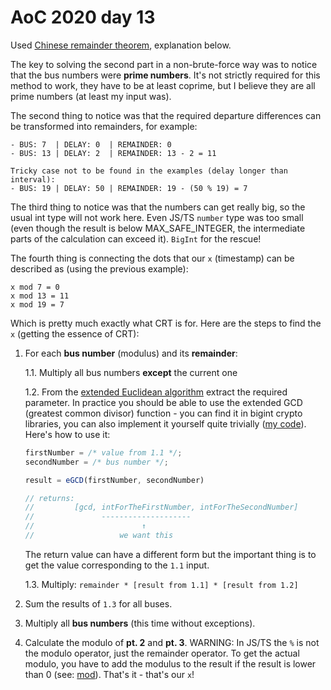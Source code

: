 # AoC 2020 day 13

Used [Chinese remainder theorem](https://en.wikipedia.org/wiki/Chinese_remainder_theorem),
explanation below.

The key to solving the second part in a non-brute-force way was to notice that the bus numbers were **prime numbers**. It's not strictly required for this method to work, they have to be at least coprime, but I believe they are all prime numbers (at least my input was).

The second thing to notice was that the required departure differences can be transformed into remainders, for example:

```
- BUS: 7  | DELAY: 0  | REMAINDER: 0
- BUS: 13 | DELAY: 2  | REMAINDER: 13 - 2 = 11

Tricky case not to be found in the examples (delay longer than interval):
- BUS: 19 | DELAY: 50 | REMAINDER: 19 - (50 % 19) = 7
```

The third thing to notice was that the numbers can get really big, so the usual int type will not work here. Even JS/TS `number` type was too small (even though the result is below MAX_SAFE_INTEGER, the intermediate parts of the calculation can exceed it). `BigInt` for the rescue!

The fourth thing is connecting the dots that our `x` (timestamp) can be described as (using the previous example):

```
x mod 7 = 0
x mod 13 = 11
x mod 19 = 7
```

Which is pretty much exactly what CRT is for. Here are the steps to find the `x` (getting the essence of CRT):

1. For each **bus number** (modulus) and its **remainder**:

   1.1. Multiply all bus numbers **except** the current one

   1.2. From the [extended Euclidean algorithm](https://en.wikipedia.org/wiki/Euclidean_algorithm#Extended_Euclidean_algorithm) extract the required parameter. In practice you should be able to use the extended GCD (greatest common divisor) function - you can find it in bigint crypto libraries, you can also implement it yourself quite trivially ([my code](https://github.com/caderek/aoc2020/blob/main/src/day13/index.ts#L3)). Here's how to use it:

   ```js
   firstNumber = /* value from 1.1 */;
   secondNumber = /* bus number */;

   result = eGCD(firstNumber, secondNumber)

   // returns:
   //         [gcd, intForTheFirstNumber, intForTheSecondNumber]
   //               --------------------
   //                        ↑
   //                   we want this
   ```

   The return value can have a different form but the important thing is to get the value corresponding to the `1.1` input.

   1.3. Multiply: `remainder * [result from 1.1] * [result from 1.2]`

2. Sum the results of `1.3` for all buses.

3. Multiply all **bus numbers** (this time without exceptions).

4. Calculate the modulo of **pt. 2** and **pt. 3**. WARNING: In JS/TS the `%` is not the modulo operator, just the remainder operator. To get the actual modulo, you have to add the modulus to the result if the result is lower than 0 (see: [mod](https://github.com/caderek/aoc2020/blob/main/src/day13/index.ts#L26)). That's it - that's our `x`!
